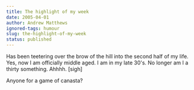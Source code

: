 ```yaml
---
title: The highlight of my week
date: 2005-04-01
author: Andrew Matthews
ignored-tags: humour
slug: the-highlight-of-my-week
status: published
---
```


Has been teetering over the brow of the hill into the second half of my life. Yes, now I am officially middle aged. I am in my late 30's. No longer am I a thirty something. Ahhhh. \[sigh\]

Anyone for a game of canasta?

